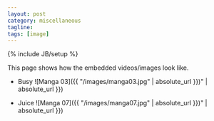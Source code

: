 ```yaml
---
layout: post
category: miscellaneous
tagline: 
tags: [image]
---
```

{% include JB/setup %}

This page shows how the embedded videos/images look like.

* Busy
![Manga 03]({{ "/images/manga03.jpg" | absolute_url }})" | absolute_url }})


* Juice
![Manga 07]({{ "/images/manga07.jpg" | absolute_url }})" | absolute_url }})